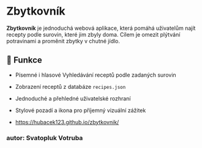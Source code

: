 # Zbytkovník

**Zbytkovník** je jednoduchá webová aplikace, která pomáhá uživatelům najít recepty podle surovin, které jim zbyly doma. Cílem je omezit plýtvání potravinami a proměnit zbytky v chutné jídlo.

## 🔧 Funkce

- Písemné i hlasové Vyhledávání receptů podle zadaných surovin
- Zobrazení receptů z databáze `recipes.json`
- Jednoduché a přehledné uživatelské rozhraní
- Stylové pozadí a ikona pro příjemný vizuální zážitek

- https://hubacek123.github.io/zbytkovnik/
  
### autor: Svatopluk Votruba








